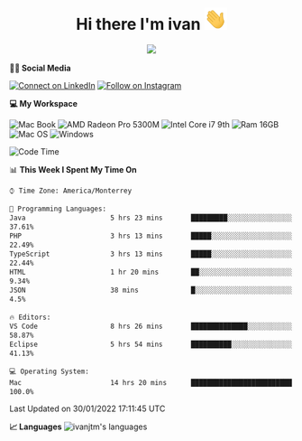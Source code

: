 <h1 align="center">Hi there I'm ivan <img src="https://raw.githubusercontent.com/ABSphreak/ABSphreak/master/gifs/Hi.gif" width="40px" /></h1>
<div align="center">
<img src="http://github-readme-streak-stats.herokuapp.com?user=ivanjtm&hide_border=true&background=00000000&border=FFFFFF00&sideNums=A8A8A8&sideLabels=A8A8A8&currStreakNum=FFC93C&dates=A8A8A8)](https://git.io/streak-stats"/>
</div>

**👦🏻 Social Media**

[![Connect on LinkedIn](https://img.shields.io/badge/LinkedIn-%230077B5.svg?&style=flat-square&logo=linkedin&logoColor=white)](https://www.linkedin.com/in/ivanjtm)
[![Follow on Instagram](https://img.shields.io/badge/Instagram-E4405F?style=flat-square&logo=instagram&logoColor=white)](https://www.instagram.com/ivanjtm)

**💻 My Workspace**

![Mac Book](https://img.shields.io/badge/Apple-MacBook_Pro_2019-999999?style=flat-square&logo=apple&logoColor=white)
![AMD Radeon Pro 5300M](https://img.shields.io/badge/AMD-Radeon_Pro_5300M-ED1C24?style=flat-square&logo=amd&logoColor=white)
![Intel Core i7 9th](https://img.shields.io/badge/Intel-Core_i7_9th-0071C5?style=flat-square&logo=intel&logoColor=white)
![Ram 16GB](https://img.shields.io/badge/RAM-16GB-230071C5?style=flat-square&logoColor=white)
![Mac OS](https://img.shields.io/badge/Mac%20OS-000000?style=flat-square&logo=apple&logoColor=white)
![Windows](https://img.shields.io/badge/Windows-0078D6?style=flat-square&logo=windows&logoColor=white)


<!--START_SECTION:waka-->
![Code Time](http://img.shields.io/badge/Code%20Time-577%20hrs%2055%20mins-blue)

📊 **This Week I Spent My Time On** 

```text
⌚︎ Time Zone: America/Monterrey

💬 Programming Languages: 
Java                     5 hrs 23 mins       █████████░░░░░░░░░░░░░░░░   37.61% 
PHP                      3 hrs 13 mins       █████░░░░░░░░░░░░░░░░░░░░   22.49% 
TypeScript               3 hrs 13 mins       █████░░░░░░░░░░░░░░░░░░░░   22.44% 
HTML                     1 hr 20 mins        ██░░░░░░░░░░░░░░░░░░░░░░░   9.34% 
JSON                     38 mins             █░░░░░░░░░░░░░░░░░░░░░░░░   4.5%

🔥 Editors: 
VS Code                  8 hrs 26 mins       ██████████████░░░░░░░░░░░   58.87% 
Eclipse                  5 hrs 54 mins       ██████████░░░░░░░░░░░░░░░   41.13%

💻 Operating System: 
Mac                      14 hrs 20 mins      █████████████████████████   100.0%

```


 Last Updated on 30/01/2022 17:11:45 UTC
<!--END_SECTION:waka-->
**📈 Languages**
 ![ivanjtm's languages](https://wakatime.com/share/@ivanjtm/a32f83c6-d0c9-49a4-a5ae-d0440b950377.svg)
